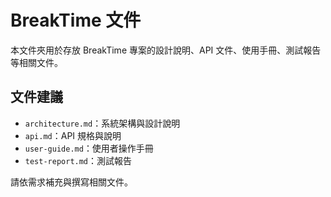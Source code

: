 # BreakTime 文件

本文件夾用於存放 BreakTime 專案的設計說明、API 文件、使用手冊、測試報告等相關文件。

## 文件建議
- `architecture.md`：系統架構與設計說明
- `api.md`：API 規格與說明
- `user-guide.md`：使用者操作手冊
- `test-report.md`：測試報告

請依需求補充與撰寫相關文件。

